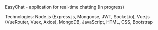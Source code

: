 EasyChat - application for real-time chatting (In progress)

Technologies: Node.js (Express.js, Mongoose, JWT, Socket.io), Vue.js (VueRouter, Vuex, Axios), MongoDB, JavaScript, HTML, CSS, Bootstrap
